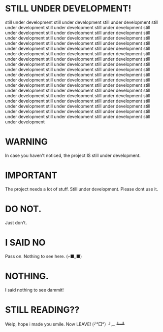 # STILL UNDER DEVELOPMENT!
still under development still under development still under development still under development still under development still under development still under development still under development still under development still under development still under development still under development still under development still under development still under development still under development still under development still under development still under development still under development still under development still under development still under development still under development still under development still under development still under development still under development still under development still under development still under development still under development still under development still under development still under development still under development still under development still under development still under development still under development still under development still under development still under development still under development still under development still under development still under development still under development still under development still under development still under development still under development still under development still under development still under development still under development still under development still under development 

# WARNING
In case you haven't noticed, the project IS still under development.

# IMPORTANT
The project needs a lot of stuff. Still under development. Please dont use it.

# DO NOT.
Just don't.

# I SAID NO
Pass on. Nothing to see here. (⌐■_■)

# NOTHING.
I said nothing to see dammit!

# STILL READING??
Welp, hope i made you smile. Now LEAVE! (╯°□°）╯︵ ┻━┻